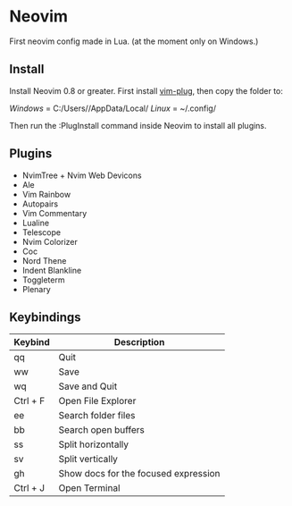 # Neovim
First neovim config made in Lua. (at the moment only on Windows.)

## Install
Install Neovim 0.8 or greater.
First install [vim-plug](https://github.com/junegunn/vim-plug), then copy the folder to:

*Windows* = C:/Users/<your user here>/AppData/Local/
*Linux* = ~/.config/

Then run the :PlugInstall command inside Neovim to install all plugins.

## Plugins

- NvimTree + Nvim Web Devicons
- Ale
- Vim Rainbow
- Autopairs
- Vim Commentary
- Lualine
- Telescope
- Nvim Colorizer
- Coc
- Nord Thene
- Indent Blankline
- Toggleterm
- Plenary

## Keybindings

| Keybind | Description |
|---|---|
| qq | Quit |
| ww | Save |
| wq | Save and Quit |
| Ctrl + F | Open File Explorer |
| ee | Search folder files |
| bb | Search open buffers |
| ss | Split horizontally |
| sv | Split vertically |
| gh | Show docs for the focused expression |
| Ctrl + J | Open Terminal |
